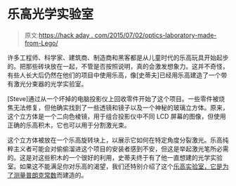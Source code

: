 # 乐高光学实验室

> 原文:[https://hack aday . com/2015/07/02/optics-laboratory-made-from-Lego/](https://hackaday.com/2015/07/02/optics-laboratory-made-from-lego/)

许多工程师、科学家、建筑商、制造商和黑客都是从儿童时代的乐高玩具开始起步的。把那些砖块放在一起，不管是否按照说明，真的会激发想象力。这并不奇怪，有些人长大后仍然在他们的项目中使用乐高，像[史蒂夫]已经用乐高建造了一个带有激光分束器的光学实验室。

[Steve]通过从一个坏掉的电脑投影仪上回收零件开始了这个项目。一些零件被烧焦无法修复，但他确实找到了一些透镜和镜子以及一个神秘的玻璃立方体。原来，这个立方体是一个二向色棱镜，用于组合投影仪中不同 LCD 屏幕的图像，但使用正确的乐高积木，它也可以用于分割激光束。

这个立方体被放在一个乐高旋转块上，以展示它如何在特定角度分裂激光。乐高纯粹主义者可能会对偷偷溜进这个项目的安装者感到不安，但这是举起激光笔所必需的。这是对这些积木的一个很好的利用，史蒂夫终于有了他一直想建的光学实验室。如果这不能满足你对乐高的渴望，我们还特别介绍了这个[乐高实验室，它是为了测量普朗克常数](http://hackaday.com/2015/01/08/measuring-the-plank-constant-with-lego/)而建造的。